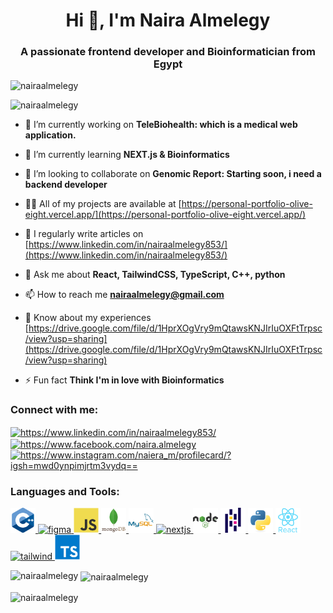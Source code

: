 <h1 align="center">Hi 👋, I'm Naira Almelegy</h1>
<h3 align="center">A passionate frontend developer and Bioinformatician from Egypt</h3>
<img src="[https://komarev.com/ghpvc/?username=nairaalmelegy&label=Profile%20views&color=0e75b6&style=flat](https://drive.google.com/file/d/1Y9qN5vhlEkjuXhQq2fYTjJboJnhMd83z/view?usp=sharing)" alt="nairaalmelegy" />
<p align="left"> <img src="https://komarev.com/ghpvc/?username=nairaalmelegy&label=Profile%20views&color=0e75b6&style=flat" alt="nairaalmelegy" /> </p>

- 🔭 I’m currently working on **TeleBiohealth: which is a medical web application.**

- 🌱 I’m currently learning **NEXT.js & Bioinformatics**

- 👯 I’m looking to collaborate on **Genomic Report: Starting soon, i need a backend developer**

- 👨‍💻 All of my projects are available at [https://personal-portfolio-olive-eight.vercel.app/](https://personal-portfolio-olive-eight.vercel.app/)

- 📝 I regularly write articles on [https://www.linkedin.com/in/nairaalmelegy853/](https://www.linkedin.com/in/nairaalmelegy853/)

- 💬 Ask me about **React, TailwindCSS, TypeScript, C++, python**

- 📫 How to reach me **nairaalmelegy@gmail.com**

- 📄 Know about my experiences [https://drive.google.com/file/d/1HprXOgVry9mQtawsKNJIrIuOXFtTrpsc/view?usp=sharing](https://drive.google.com/file/d/1HprXOgVry9mQtawsKNJIrIuOXFtTrpsc/view?usp=sharing)

- ⚡ Fun fact **Think I'm in love with Bioinformatics**

<h3 align="left">Connect with me:</h3>
<p align="left">
<a href="https://linkedin.com/in/https://www.linkedin.com/in/nairaalmelegy853/" target="blank"><img align="center" src="https://raw.githubusercontent.com/rahuldkjain/github-profile-readme-generator/master/src/images/icons/Social/linked-in-alt.svg" alt="https://www.linkedin.com/in/nairaalmelegy853/" height="30" width="40" /></a>
<a href="https://fb.com/https://www.facebook.com/naira.almelegy" target="blank"><img align="center" src="https://raw.githubusercontent.com/rahuldkjain/github-profile-readme-generator/master/src/images/icons/Social/facebook.svg" alt="https://www.facebook.com/naira.almelegy" height="30" width="40" /></a>
<a href="https://instagram.com/https://www.instagram.com/naiera_m/profilecard/?igsh=mwd0ynpimjrtm3vydq==" target="blank"><img align="center" src="https://raw.githubusercontent.com/rahuldkjain/github-profile-readme-generator/master/src/images/icons/Social/instagram.svg" alt="https://www.instagram.com/naiera_m/profilecard/?igsh=mwd0ynpimjrtm3vydq==" height="30" width="40" /></a>
</p>

<h3 align="left">Languages and Tools:</h3>
<p align="left"> <a href="https://www.w3schools.com/cpp/" target="_blank" rel="noreferrer"> <img src="https://raw.githubusercontent.com/devicons/devicon/master/icons/cplusplus/cplusplus-original.svg" alt="cplusplus" width="40" height="40"/> </a> <a href="https://www.figma.com/" target="_blank" rel="noreferrer"> <img src="https://www.vectorlogo.zone/logos/figma/figma-icon.svg" alt="figma" width="40" height="40"/> </a> <a href="https://developer.mozilla.org/en-US/docs/Web/JavaScript" target="_blank" rel="noreferrer"> <img src="https://raw.githubusercontent.com/devicons/devicon/master/icons/javascript/javascript-original.svg" alt="javascript" width="40" height="40"/> </a> <a href="https://www.mongodb.com/" target="_blank" rel="noreferrer"> <img src="https://raw.githubusercontent.com/devicons/devicon/master/icons/mongodb/mongodb-original-wordmark.svg" alt="mongodb" width="40" height="40"/> </a> <a href="https://www.mysql.com/" target="_blank" rel="noreferrer"> <img src="https://raw.githubusercontent.com/devicons/devicon/master/icons/mysql/mysql-original-wordmark.svg" alt="mysql" width="40" height="40"/> </a> <a href="https://nextjs.org/" target="_blank" rel="noreferrer"> <img src="https://cdn.worldvectorlogo.com/logos/nextjs-2.svg" alt="nextjs" width="40" height="40"/> </a> <a href="https://nodejs.org" target="_blank" rel="noreferrer"> <img src="https://raw.githubusercontent.com/devicons/devicon/master/icons/nodejs/nodejs-original-wordmark.svg" alt="nodejs" width="40" height="40"/> </a> <a href="https://pandas.pydata.org/" target="_blank" rel="noreferrer"> <img src="https://raw.githubusercontent.com/devicons/devicon/2ae2a900d2f041da66e950e4d48052658d850630/icons/pandas/pandas-original.svg" alt="pandas" width="40" height="40"/> </a> <a href="https://www.python.org" target="_blank" rel="noreferrer"> <img src="https://raw.githubusercontent.com/devicons/devicon/master/icons/python/python-original.svg" alt="python" width="40" height="40"/> </a> <a href="https://reactjs.org/" target="_blank" rel="noreferrer"> <img src="https://raw.githubusercontent.com/devicons/devicon/master/icons/react/react-original-wordmark.svg" alt="react" width="40" height="40"/> </a> <a href="https://tailwindcss.com/" target="_blank" rel="noreferrer"> <img src="https://www.vectorlogo.zone/logos/tailwindcss/tailwindcss-icon.svg" alt="tailwind" width="40" height="40"/> </a> <a href="https://www.typescriptlang.org/" target="_blank" rel="noreferrer"> <img src="https://raw.githubusercontent.com/devicons/devicon/master/icons/typescript/typescript-original.svg" alt="typescript" width="40" height="40"/> </a> </p>

<p><img align="left" src="https://github-readme-stats.vercel.app/api/top-langs?username=nairaalmelegy&show_icons=true&locale=en&layout=compact" alt="nairaalmelegy" /></p>

<p>&nbsp;<img align="center" src="https://github-readme-stats.vercel.app/api?username=nairaalmelegy&show_icons=true&locale=en" alt="nairaalmelegy" /></p>

<p><img align="center" src="https://github-readme-streak-stats.herokuapp.com/?user=nairaalmelegy&" alt="nairaalmelegy" /></p>
